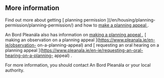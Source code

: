 ##  More information

Find out more about getting [ planning permission ](/en/housing/planning-
permission/planning-permission/) and how to [ make a planning appeal
](/en/housing/planning-permission/appealing-planning-permission-decision/) .

An Bord Pleanála also has information on [ making a planning appeal
](https://www.pleanala.ie/en-ie/making-a-planning-appeal) , [ making an
observation on a planning appeal ](https://www.pleanala.ie/en-ie/observation-
on-a-planning-appeal) and [ requesting an oral hearing on a planning appeal
](https://www.pleanala.ie/en-ie/requesting-an-oral-hearing-on-a-planning-
appeal) .

For more information, you should contact An Bord Pleanála or your local
authority.
